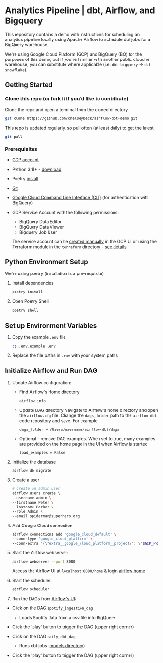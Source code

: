 # Analytics Pipeline | dbt, Airflow, and Bigquery

This repository contains a demo with instructions for scheduling an analytics pipeline locally using Apache Airflow to schedule dbt jobs for a BigQuery warehouse.

We're using Google Cloud Platform (GCP) and BigQuery (BQ) for the purposes of this demo, but if you're familiar with another public cloud or warehouse, you can substitute where applicable (i.e. `dbt-bigquery` -> `dbt-snowflake`).

## Getting Started

### Clone this repo (or fork it if you'd like to contribute)
Clone the repo and open a terminal from the cloned directory

```bash
git clone https://github.com/chelseybeck/airflow-dbt-demo.git
```

This repo is updated regularly, so pull often (at least daily) to get the latest

```bash
git pull
```

### Prerequisites

- [GCP account](https://cloud.google.com/solutions/smb)
- Python 3.11+ - [download](https://www.python.org/downloads/)
- Poetry [install](https://python-poetry.org/docs/)
- [Git](https://git-scm.com/book/en/v2/Getting-Started-Installing-Git)
- [Google Cloud Command Line Interface (CLI)](https://cloud.google.com/sdk/docs/install) (for authentication with BigQuery)
- GCP Service Account with the following permissions:
  - BigQuery Data Editor
  - BigQuery Data Viewer
  - Bigquery Job User

  The service account can be [created manually](https://cloud.google.com/iam/docs/service-accounts-create#creating) in the GCP UI or using the Terraform module in the `terraform` directory - [see details](/terraform/README.md)

## Python Environment Setup

We're using poetry (installation is a pre-requisite)

1. Install dependencies
    ```bash
    poetry install
    ```

2. Open Poetry Shell
    ```bash
    poetry shell
    ```

## Set up Environment Variables

1. Copy the example `.env` file
    ```bash
    cp .env.example .env
    ```
2. Replace the file paths in `.env` with your system paths

## Initialize Airflow and Run DAG


1. Update Airflow configuration:

    - Find Airflow's Home directory
    
        ```bash
        airflow info
        ```
    - Update DAG directory
    Navigate to Airflow's home directory and open the `airflow.cfg` file. Change the `dags_folder` path to the `airflow-dbt` code repository and save. For example:
        ```
        dags_folder = /Users/username/airflow-dbt/dags
        ```
    
    - Optional - remove DAG examples. When set to true, many examples are provided on the home page in the UI when Airflow is started
        ```
        load_examples = False
        ```

2. Initialize the database
    ```bash
    airflow db migrate
    ```

3. Create a user
    ```bash
    # create an admin user
    airflow users create \
    --username admin \
    --firstname Peter \
    --lastname Parker \
    --role Admin \
    --email spiderman@superhero.org
    ```

4. Add Google Cloud connection
    ```bash
    airflow connections add 'google_cloud_default' \
    --conn-type 'google_cloud_platform' \
    --conn-extra "{\"extra__google_cloud_platform__project\": \"$GCP_PROJECT\"}"
    ```

4. Start the Airflow webserver:

    ```bash
    airflow webserver --port 8080
    ```

    Access the Airflow UI at `localhost:8080/home` & login
    [airflow home](http://0.0.0.0:8080/home)

5. Start the scheduler

    ```bash
    airflow scheduler
    ```

6. Run the DAGs from [Airflow's UI](http://0.0.0.0:8080/home):
  - Click on the DAG `spotify_ingestion_dag`
    - Loads Spotify data from a csv file into BigQuery
  - Click the 'play' button to trigger the DAG (upper right corner)

  - Click on the DAG `daily_dbt_dag`
    - Runs dbt jobs ([models directory](/analytics/models)) 
  - Click the 'play' button to trigger the DAG (upper right corner)

